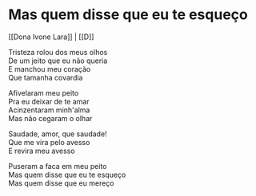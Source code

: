 # Mas quem disse que eu te esqueço

[[Dona Ivone Lara]] | [[D]]

Tristeza rolou dos meus olhos  
De um jeito que eu não queria  
E manchou meu coração  
Que tamanha covardia  

Afivelaram meu peito  
Pra eu deixar de te amar  
Acinzentaram minh'alma  
Mas não cegaram o olhar

Saudade, amor, que saudade!  
Que me vira pelo avesso  
E revira meu avesso

Puseram a faca em meu peito  
Mas quem disse que eu te esqueço  
Mas quem disse que eu mereço
